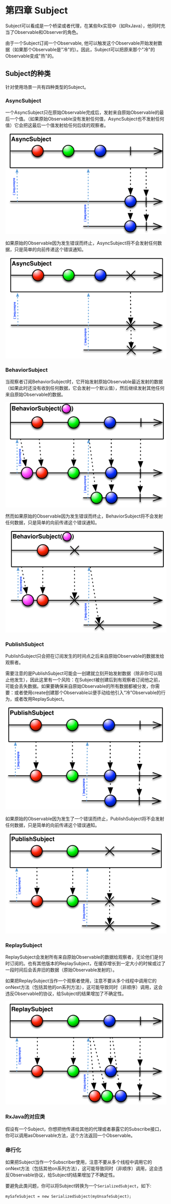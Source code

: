 # 第四章 Subject
 Subject可以看成是一个桥梁或者代理，在某些Rx实现中（如RxJava），他同时充当了Observable和Observer的角色。

 由于一个Subject订阅一个Observable, 他可以触发这个Observable开始发射数据（如果那个Observable是"冷"的）。因此，Subject可以把原来那个"冷"的Observable变成"热"的。

## Subject的种类

 针对使用场景一共有四种类型的Subject。

### AsyncSubject
 
 一个AsyncSubject只在原始Observable完成后，发射来自原始Observable的最后一个值。（如果原始Observable没有发射任何值，AsyncSubject也不发射任何值）它会把这最后一个值发射给任何后续的观察者。

 ![Image](https://github.com/HousqLove/Reader/blob/master/Java/ReactiveX/images/rx-4-1.png)  

 如果原始的Observable因为发生错误而终止，AsyncSubject将不会发射任何数据，只是简单的向前传递这个错误通知。

 ![Image](https://github.com/HousqLove/Reader/blob/master/Java/ReactiveX/images/rx-4-2.png)

### BehaviorSubject

 当观察者订阅BehaviorSubject时，它开始发射原始Observable最近发射的数据（如果此时还没有收到任何数据，它会发射一个默认值），然后继续发射其他任何来自原始Observable的数据。

 ![Image](https://github.com/HousqLove/Reader/blob/master/Java/ReactiveX/images/rx-4-3.png)

 然而如果原始的Observable因为发生错误而终止，BehaviorSubject将不会发射任何数据，只是简单的向前传递这个错误通知。

 ![Image](https://github.com/HousqLove/Reader/blob/master/Java/ReactiveX/images/rx-4-4.png)

### PublishSubject
 
 PublishSubject只会把在订阅发生的时间点之后来自原始Observable的数据发给观察者。

 需要注意的是PublishSubject可能会一创建就立刻开始发射数据（除非你可以阻止他发生），因此这里有一个风险：在Subject被创建后到有观察者订阅他之前，可能会丢失数据。如果要确保来自原始Observable的所有数据都被分发，你需要：或者使用create创建那个Observable以便手动给他引入“冷”Observable的行为，或者改用ReplaySubject。

 ![Image](https://github.com/HousqLove/Reader/blob/master/Java/ReactiveX/images/rx-4-5.png)

 如果原始的Observable因为发生了一个错误而终止，PublishSubject将不会发射任何数据，只是简单的向前传递这个错误通知。

 ![Image](https://github.com/HousqLove/Reader/blob/master/Java/ReactiveX/images/rx-4-6.png)

### ReplaySubject

 ReplaySubject会发射所有来自原始Observable的数据给观察者，无论他们是何时订阅的。也有其他版本的ReplaySubject，在缓存增长到一定大小的时候或过了一段时间后会丢弃旧的数据（原始Observable发射的）。

 如果把ReplaySubject当作一个观察者使用，注意不要从多个线程中调用它的onNext方法（包括其他的on系列方法），这可能导致同时（非顺序）调用，这会违反Observable的协议，给Subject的结果增加了不确定性。

 ![Image](https://github.com/HousqLove/Reader/blob/fcd930df75fba89c598dc7393efbd03fcd58afe7/Java/ReactiveX/images/rx-4-7.png)

### RxJava的对应类

 假设有一个Subject，你想把他传递给其他的代理或者暴露它的Subscribe接口，你可以调用asObservable方法，这个方法返回一个Observable。

### 串行化

 如果把Subject当作一个Subscriber使用，注意不要从多个线程中调用它的onNext方法（包括其他on系列方法），这可能导致同时（非顺序）调用，这会违反Observable协议，给Subject的结果增加了不确定性。

 要避免此类问题，你可以将Subject转换为一个```SerializedSubject```，如下:

```mySafeSubject = new SerializedSubject(myUnsafeSubject);```
